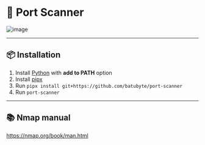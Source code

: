 # 🛜 Port Scanner
![image](https://github.com/user-attachments/assets/31e01990-7348-4016-bd61-97a737fc0941)

---

## 📦 Installation
1. Install [Python](https://www.python.org/downloads) with **add to PATH** option
2. Install [pipx](https://pipx.pypa.io/latest/installation/#installing-pipx)
3. Run ``pipx install git+https://github.com/batubyte/port-scanner``
4. Run ``port-scanner``
---

## 📚 Nmap manual
https://nmap.org/book/man.html
